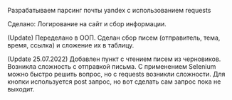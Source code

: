Разрабатываем парсинг почты yandex с использованием requests

Сделано:
Логирование на сайт и сбор информации.

(Update) Переделано в ООП. Сделан сбор писем (отправитель, тема, время, ссылка) и сложение их в таблицу.

(Update 25.07.2022) Добавлен пункт с чтением писем из черновиков. 
Возникла сложность с отправкой письма. С применением Selenium можно быстро решить вопрос,
но с requests возникли сложности. Для кнопки используется post запрос, но вот сделать сам запрос пока не выходит.